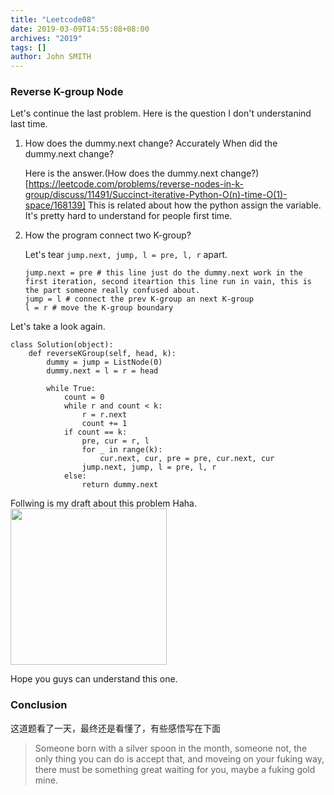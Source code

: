 ```yaml
---
title: "Leetcode08"
date: 2019-03-09T14:55:08+08:00
archives: "2019"
tags: []
author: John SMITH
---
```


### Reverse K-group Node

Let's continue the last problem.
Here is the question I don't understanind last time.

1. How does the dummy.next change? Accurately When did the dummy.next change?
	
	Here is the answer.(How does the dummy.next change?)[https://leetcode.com/problems/reverse-nodes-in-k-group/discuss/11491/Succinct-iterative-Python-O(n)-time-O(1)-space/168139]
	This is related about how the python assign the variable. It's pretty hard to understand for people first time.

2. How the program connect two K-group?
	
	Let's tear ``jump.next, jump, l = pre, l, r`` apart.
	```
	jump.next = pre # this line just do the dummy.next work in the first iteration, second iteartion this line run in vain, this is the part someone really confused about.
	jump = l # connect the prev K-group an next K-group
	l = r # move the K-group boundary
	```

Let's take a look again.
```
class Solution(object):
    def reverseKGroup(self, head, k):
        dummy = jump = ListNode(0)
        dummy.next = l = r = head

        while True:
            count = 0
            while r and count < k:
                r = r.next
                count += 1
            if count == k:
                pre, cur = r, l
                for _ in range(k):
                    cur.next, cur, pre = pre, cur.next, cur
                jump.next, jump, l = pre, l, r
            else:
                return dummy.next
```
Follwing is my draft about this problem Haha.
<img src="https://user-gold-cdn.xitu.io/2019/3/9/169626eddc4b3a16?w=1080&h=1920&f=jpeg&s=223910" style="height:250px;">

Hope you guys can understand this one.

### Conclusion

这道题看了一天，最终还是看懂了，有些感悟写在下面

> Someone born with a silver spoon in the month, someone not, the only thing you can do is accept that, and moveing on your fuking way, there must be something great waiting for you, maybe a fuking gold mine.